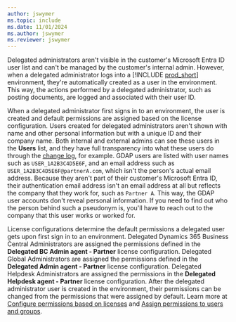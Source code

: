 ```yaml
---
author: jswymer
ms.topic: include
ms.date: 11/01/2024
ms.author: jswymer
ms.reviewer: jswymer
---
```


Delegated administrators aren't visible in the customer's Microsoft Entra ID user list and can't be managed by the customer's internal admin. However, when a delegated administrator logs into a [!INCLUDE [prod_short](prod_short.md)] environment, they're automatically created as a user in the environment. This way, the actions performed by a delegated administrator, such as posting documents, are logged and associated with their user ID.

When a delegated administrator first signs in to an environment, the user is created and default permissions are assigned based on the license configuration. Users created for delegated administrators aren't shown with name and other personal information but with a unique ID and their company name. Both internal and external admins can see these users in the **Users** list, and they have full transparency into what these users do through the [change log](/dynamics365/business-central/across-log-changes), for example. GDAP users are listed with user names such as `USER_1A2B3C4D5E6F`, and an email address such as `USER_1A2B3C4D5E6F@partnerA.com`, which isn't the person's actual email address. Because they aren't part of their customer's Microsoft Entra ID, their authentication email address isn't an email address at all but reflects the company that they work for, such as `Partner A`. This way, the GDAP user accounts don't reveal personal information. If you need to find out who the person behind such a pseudonym is, you'll have to reach out to the company that this user works or worked for.  

License configurations determine the default permissions a delegated user gets upon first sign in to an environment. Delegated Dynamics 365 Business Central Administrators are assigned the permissions defined in the **Delegated BC Admin agent - Partner** license configuration. Delegated Global Administrators are assigned the permissions defined in the **Delegated Admin agent - Partner** license configuration. Delegated Helpdesk Administrators are assigned the permissions in the **Delegated Helpdesk agent - Partner** license configuration. After the delegated administrator user is created in the environment, their permissions can be changed from the permissions that were assigned by default. Learn more at [Configure permissions based on licenses](/dynamics365/business-central/ui-how-users-permissions#licensespermissions) and [Assign permissions to users and groups](/dynamics365/business-central/ui-define-granular-permissions).
